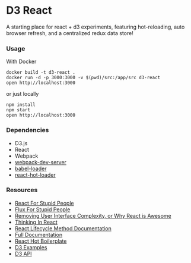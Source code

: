 D3 React
=====================

A starting place for react + d3 experiments, featuring hot-reloading, auto browser refresh, and a centralized redux data store!

### Usage

With Docker
```
docker build -t d3-react .
docker run -d -p 3000:3000 -v $(pwd)/src:/app/src d3-react
open http://localhost:3000
```

or just locally

```
npm install
npm start
open http://localhost:3000
```

### Dependencies

* D3.js
* React
* Webpack
* [webpack-dev-server](https://github.com/webpack/webpack-dev-server)
* [babel-loader](https://github.com/babel/babel-loader)
* [react-hot-loader](https://github.com/gaearon/react-hot-loader)

### Resources

* <a href="http://blog.andrewray.me/reactjs-for-stupid-people/">React For Stupid People</a>
* <a href="http://blog.andrewray.me/flux-for-stupid-people/">Flux For Stupid People</a>
* <a href="http://jlongster.com/Removing-User-Interface-Complexity,-or-Why-React-is-Awesome">Removing User Interface Complexity, or Why React is Awesome</a>
* <a href="https://facebook.github.io/react/docs/thinking-in-react.html">Thinking In React</a>
* <a href="https://facebook.github.io/react/docs/component-specs.html">React Lifecycle Method Documentation</a>
* <a href="https://facebook.github.io/react/docs/getting-started.html">Full Documentation</a>
* <a href="https://github.com/gaearon/react-hot-boilerplate">React Hot Boilerplate</a>
* <a href="https://github.com/mbostock/d3/wiki/Gallery">D3 Examples</a>
* <a href="https://github.com/mbostock/d3/wiki/API-Reference">D3 API</a>
